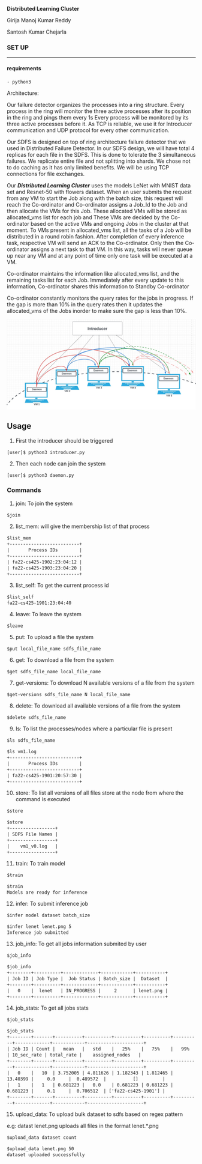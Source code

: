 **Distributed Learning Cluster**

Girija Manoj Kumar Reddy

Santosh Kumar Chejarla




### SET UP
---
 #### requirements
    - python3


Architecture:

Our failure detector organizes the processes into a ring structure. Every process in the ring will monitor the three active processes after its position in the ring and pings them every 1s Every process will be monitored by its three active processes before it. As TCP is reliable, we use it for Introducer communication and UDP protocol for every other communication.

Our SDFS is designed on top of ring architecture failure detector that we used in Distributed Failure Detector. In our SDFS design, we will have total 4 replicas for each file in the SDFS. This is done to tolerate the 3 simultaneous failures. We replicate entire file and not splitting into shards. We chose not to do caching as it has only limited benefits. We will be using TCP connections for file exchanges.

Our ***Distributed Learning Cluster*** uses the models LeNet with MNIST data set and Resnet-50 with flowers dataset. When an user submits the request from any VM to start the Job along with the batch size, this request will reach the Co-ordinator and Co-ordinator assigns a Job_Id to the Job and then allocate the VMs for this Job. These allocated VMs will be stored as allocated_vms list for each job and These VMs are decided by the Co-ordinator based on the active VMs and ongoing Jobs in the cluster at that moment.  To VMs present in allocated_vms list, all the tasks of a Job will be distributed in a round robin fashion. After completion of every inference task, respective VM will send an ACK to the Co-ordinator. Only then the Co-ordinator assigns a next task to that VM. In this way, tasks will never queue up near any VM and at any point of time only one task will be executed at a VM.

Co-ordinator maintains the information like allocated_vms list, and the remaining tasks list for each Job. Immediately after every update to this information, Co-ordinator shares this information to Standby Co-ordinator

Co-ordinator constantly monitors the query rates for the jobs in progress. If the gap is more than 10% in the query rates then it updates the allocated_vms of the Jobs inorder to make sure the gap is less than 10%.


![alt text](arch.jpeg)


## Usage

1. First the introducer should be triggered

```
[user]$ python3 introducer.py
```

2. Then each node can join the system

```
[user]$ python3 daemon.py
```

### Commands

1. join: To join the system

```
$join
```

2. list_mem: will give the membership list of that process

```
$list_mem
+--------------------------+
|       Process IDs        |
+--------------------------+
| fa22-cs425-1902:23:04:12 |
| fa22-cs425-1903:23:04:20 |
+--------------------------+
```

3. list_self: To get the current process id

```
$list_self
fa22-cs425-1901:23:04:40
```

4. leave: To leave the system

```
$leave
```

5. put: To upload a file the system

```
$put local_file_name sdfs_file_name
```

6. get: To download a file from the system
```
$get sdfs_file_name local_file_name
```

7. get-versions: To download N available versions of a file from the system
```
$get-versions sdfs_file_name N local_file_name
```

8. delete: To download all available versions of a file from the system
```
$delete sdfs_file_name
```

9. ls: To list the processes/nodes where a particular file is present
```
$ls sdfs_file_name
```
```
$ls vm1.log
+--------------------------+
|       Process IDs        |
+--------------------------+
| fa22-cs425-1901:20:57:30 |
+--------------------------+
```

10. store: To list all versions of all files store at the node from where the command is executed
```
$store
```
```
$store
+-----------------+
| SDFS File Names |
+-----------------+
|    vm1_v0.log   |
+-----------------+
```

11. train: To train model
```
$train
```
```
$train
Models are ready for inference
```

12. infer: To submit inference job
```
$infer model dataset batch_size
```
```
$infer lenet lenet.png 5
Inference job submitted
```

13. job_info: To get all jobs information submited by user
```
$job_info
```
```
$job_info
+--------+----------+-------------+------------+-----------+
| Job ID | Job Type |  Job Status | Batch_size |  Dataset  |
+--------+----------+-------------+------------+-----------+
|   0    |  lenet   | IN_PROGRESS |     2      | lenet.png |
+--------+----------+-------------+------------+-----------+
```

14. job_stats: To get all jobs stats
```
$job_stats
```
```
$job_stats
+--------+-------+----------+----------+----------+----------+----------+-------------+------------+---------------------+
| Job ID | Count |   mean   |   std    |   25%    |   75%    |   99%    | 10_sec_rate | total_rate |    assigned_nodes   |
+--------+-------+----------+----------+----------+----------+----------+-------------+------------+---------------------+
|   0    |   10  | 3.752005 | 4.811626 | 1.182343 | 1.812465 | 13.40399 |     0.0     |  0.489572  |          []         |
|   1    |   1   | 0.681223 |   0.0    | 0.681223 | 0.681223 | 0.681223 |     0.1     |  0.706512  | ['fa22-cs425-1901'] |
+--------+-------+----------+----------+----------+----------+----------+-------------+------------+---------------------+
```

15. upload_data: To upload bulk dataset to sdfs based on regex pattern

e.g: datast lenet.png uploads all files in the format lenet.*.png
```
$upload_data dataset count
```
```
$upload_data lenet.png 50
dataset uploaded successfully
```
